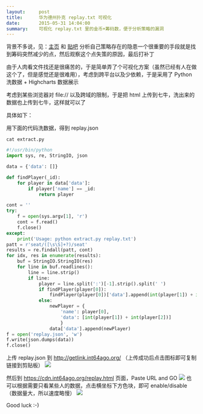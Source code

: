 ```yaml
---
layout:     post
title:      华为德州扑克 replay.txt 可视化
date:       2015-05-31 14:04:00
summary:    可视化 replay.txt 里的金币+筹码数，便于分析策略的漏洞
---
```



背景不多说，见：[主页][1] 和 [贴吧][2]
分析自己策略存在的隐患一个很重要的手段就是找到筹码突然减少的点，然后观察这个点失策的原因，最后打补丁

由于人肉看文件找还是很痛苦的，于是简单弄了个可视化方案（虽然已经有人在做这个了，但是感觉还是很难用），考虑到跨平台以及少依赖，于是采用了 Python 洗数据 + Highcharts 数据展示

考虑到某些浏览器对 file:// 以及跨域的限制，于是把 html 上传到七牛，洗出来的数据也上传到七牛，这样就可以了

具体如下：

用下面的代码洗数据，得到 replay.json

`cat extract.py`

```python
#!/usr/bin/python
import sys, re, StringIO, json

data = {'data': []}

def findPlayer(_id):
    for player in data['data']:
        if player['name'] == _id:
            return player

cont = ''
try:
    f = open(sys.argv[1], 'r')
    cont = f.read()
    f.close()
except:
    print('Usage: python extract.py replay.txt')
patt = r'seat/([\s\S]+?)/seat'
results = re.findall(patt, cont)
for idx, res in enumerate(results):
    buf = StringIO.StringIO(res)
    for line in buf.readlines():
        line = line.strip()
        if line:
            player = line.split(':')[-1].strip().split(' ')
            if findPlayer(player[0]):
                findPlayer(player[0])['data'].append(int(player[1]) + int(player[2]))
            else:
                newPlayer = {
                    'name': player[0],
                    'data': [int(player[1]) + int(player[2])]
                    }
                data['data'].append(newPlayer)
f = open('replay.json', 'w')
f.write(json.dumps(data))
f.close()
```

上传 replay.json 到 http://getlink.int64ago.org/ （上传成功后点击图标即可复制链接到剪贴板）
![][3]

然后到 https://cdn.int64ago.org/replay.html 页面，Paste URL and GO
![][4]
也可以根据需要只看某些人的数据，点击横坐标下方色块，即可 enable/disable （数据量大，所以速度略慢）
![][5]

Good luck :-)

  [1]: http://career-elite.huawei.com/CS/
  [2]: http://tieba.baidu.com/f?kw=2015%E5%8D%8E%E4%B8%BA%E8%BD%AF%E4%BB%B6%E7%B2%BE%E8%8B%B1%E6%8C%91%E6%88%98%E8%B5%9B&ie=utf-8
  [3]: https://cdn.int64ago.org/c2l76byet57b9.png
  [4]: https://cdn.int64ago.org/zvnwc4dmo0f6r.png
  [5]: https://cdn.int64ago.org/psq51mr3haor.png
